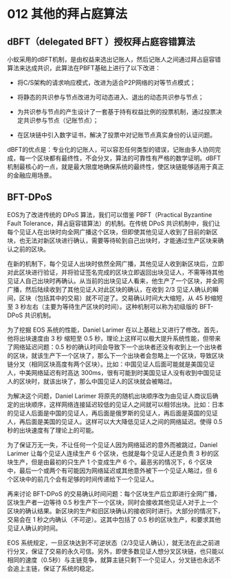 # 012 其他的拜占庭算法


## dBFT（delegated BFT ）授权拜占庭容错算法


小蚁采用的dBFT机制，是由权益来选出记账人，然后记账人之间通过拜占庭容错算法来达成共识，此算法在PBFT基础上进行了以下改进：

* 将C/S架构的请求响应模式，改进为适合P2P网络的对等节点模式；

* 将静态的共识参与节点改进为可动态进入、退出的动态共识参与节点；

* 为共识参与节点的产生设计了一套基于持有权益比例的投票机制，通过投票决定共识参与节点（记账节点）；

* 在区块链中引入数字证书，解决了投票中对记账节点真实身份的认证问题。

dBFT的优点是：专业化的记账人，可以容忍任何类型的错误，记账由多人协同完成，每一个区块都有最终性，不会分叉，算法的可靠性有严格的数学证明。dBFT机制最核心的一点，就是最大限度地确保系统的最终性，使区块链能够适用于真正的金融应用场景。

## BFT-DPoS

EOS为了改进传统的 DPoS 算法，我们可以借鉴 PBFT（Practical Byzantine Fault Tolerance，拜占庭容错算法）的机制。在传统 DPoS 共识机制中，我们让每个见证人在出块时向全网广播这个区块，但即使其他见证人收到了目前的新区块，也无法对新区块进行确认，需要等待轮到自己出块时，才能通过生产区块来确认之前的区块。

在新的机制下，每个见证人出块时依然全网广播，其他见证人收到新区块后，立即对此区块进行验证，并将验证签名完成的区块立即返回出块见证人，不需等待其他见证人自己出块时再确认。从当前的出块见证人看来，他生产了一个区块，并全网广播，然后陆续收到了其他见证人对此区块的确认，在收到 2/3 见证人确认的瞬间，区块（包括其中的交易）就不可逆了。交易确认时间大大缩短，从 45 秒缩短至 3 秒左右（主要为等待生产区块的时间）。这种机制可以称为初级版的 BFT-DPoS 共识机制。

为了挖掘 EOS 系统的性能，Daniel Larimer 在以上基础上又进行了修改。首先，他将出块速度由 3 秒 缩短至 0.5 秒，理论上这样可以极大提升系统性能，但带来了网络延迟问题：0.5 秒的确认时间会导致下一个出块者还没有收到上一个出块者的区块，就该生产下一个区块了，那么下一个出块者会忽略上一个区块，导致区块链分叉（相同区块高度有两个区块）。比如：中国见证人后面可能就是美国见证人，中美网络延迟有时高达 300ms，很有可能到时美国见证人没有收到中国见证人的区块时，就该出块了，那么中国见证人的区块就会被略过。

为解决这个问题，Daniel Larimer 将原先的随机出块顺序改为由见证人商议后确定的出块顺序，这样网络连接延迟较低的见证人之间就可以相邻出块。比如：日本的见证人后面是中国的见证人，再后面是俄罗斯的见证人，再后面是英国的见证人，再后面是美国的见证人。这样可以大大降低见证人之间的网络延迟。使得 0.5 秒的出块速度有了理论上的可能。

为了保证万无一失，不让任何一个见证人因为网络延迟的意外而被跳过，Daniel Larimer 让每个见证人连续生产 6 个区块，也就是每个见证人还是负责 3 秒的区块生产，但是由最初的只生产 1 个变成生产 6 个。最恶劣的情况下，6 个区块中，最后一个或两个有可能因为网络延迟或其他意外被下一个见证人略过，但 6 个区块中的前几个会有足够的时间传递给下一个见证人。

再来讨论 BFT-DPoS 的交易确认时间问题：每个区块生产后立即进行全网广播，区块生产者一边等待 0.5 秒生产下一个区块，同时会接收其他见证人对于上一个区块的确认结果。新区块的生产和旧区块确认的接收同时进行。大部分的情况下，交易会在 1 秒之内确认（不可逆）。这其中包括了 0.5 秒的区块生产，和要求其他见证人确认的时间。

EOS 系统规定，一旦区块达到不可逆状态（2/3见证人确认），就无法在此之前进行分叉，保证了交易的永久可信。另外，即使多数见证人想分叉区块链，也只能以相同的速度（0.5秒）与主链竞争，就算主链只剩下一个见证人，分叉链也永远不会追上主链，保证了系统的稳定。


